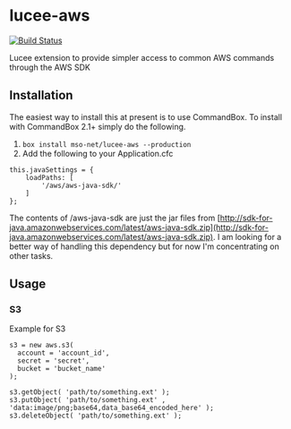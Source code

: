 # lucee-aws

[![Build Status](https://travis-ci.org/mso-net/lucee-aws.svg?branch=master)](https://travis-ci.org/mso-net/lucee-aws)

Lucee extension to provide simpler access to common AWS commands through the AWS SDK

## Installation

The easiest way to install this at present is to use CommandBox.  To install with CommandBox 2.1+ simply do the following.

1. `box install mso-net/lucee-aws --production`
2. Add the following to your Application.cfc
```
this.javaSettings = {
    loadPaths: [
        '/aws/aws-java-sdk/'
    ]
};
```

The contents of /aws-java-sdk are just the jar files from [http://sdk-for-java.amazonwebservices.com/latest/aws-java-sdk.zip](http://sdk-for-java.amazonwebservices.com/latest/aws-java-sdk.zip).  I am looking for a better way of handling this dependency but for now I'm concentrating on other tasks.

## Usage

### S3
Example for S3

```
s3 = new aws.s3( 
  account = 'account_id',
  secret = 'secret',
  bucket = 'bucket_name'
);

s3.getObject( 'path/to/something.ext' );
s3.putObject( 'path/to/something.ext' , 'data:image/png;base64,data_base64_encoded_here' );
s3.deleteObject( 'path/to/something.ext' );
```